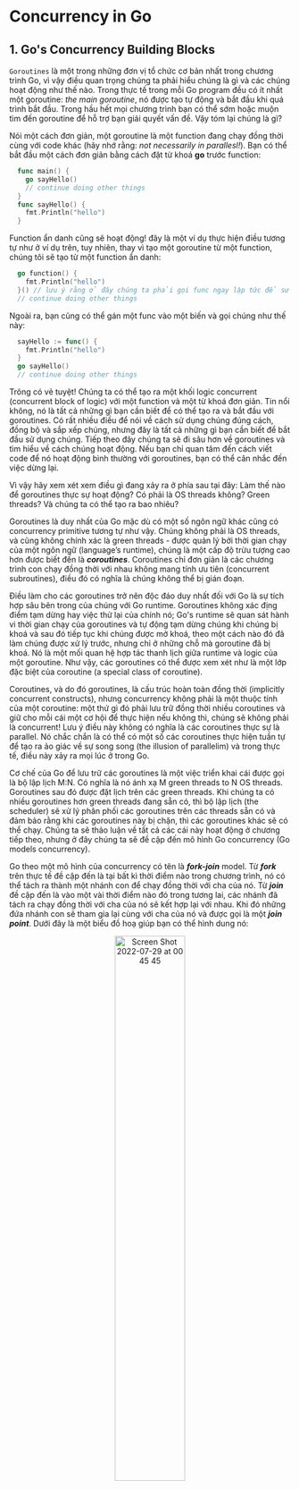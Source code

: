 # Concurrency in Go

## 1. Go's Concurrency Building Blocks
`Goroutines` là một trong những đơn vị tổ chức cơ bản nhất trong chương trình Go, vì vậy điều quan trọng chúng ta phải hiểu chúng là gì và các chúng hoạt động như thế nào. Trong thực tế trong mỗi Go program đều có ít nhất một goroutine: *the main goroutine*, nó được tạo tự động và bắt đầu khi quá trình bắt đầu. Trong hầu hết mọi chương trình bạn có thể sớm hoặc muộn tìm đến goroutine để hỗ trợ bạn giải quyết vấn đề. Vậy tóm lại chúng là gì?

Nói một cách đơn giản, một goroutine là một function đang chạy đồng thời cùng với code khác (hãy nhớ rằng: *not necessarily in parallesl!*). Bạn có thể bắt đầu một cách đơn giản bằng cách đặt từ khoá **go** trước function:
```go
  func main() {
    go sayHello()
    // continue doing other things
  }
  func sayHello() {
    fmt.Println("hello")
  }
```
Function ẩn danh cũng sẽ hoạt động! đây là một ví dụ thực hiện điều tương tự như ở ví dụ trên, tuy nhiên, thay vì tạo một goroutine từ một function, chúng tôi sẽ tạo từ một function ẩn danh:
```go
  go function() {
    fmt.Println("hello")
  }() // lưu ý rằng ở đây chúng ta phải gọi func ngay lập tức để sử dụng được từ khoá go
  // continue doing other things
```
Ngoài ra, bạn cũng có thể gán một func vào một biến và gọi chúng như thế này:
```go
  sayHello := func() {
    fmt.Println("hello")
  }
  go sayHello()
  // continue doing other things
```
Trông có vẻ tuyệt! Chúng ta có thể tạo ra một khối logic concurrent (concurrent block of logic) với một function và một từ khoá đơn giản. Tin nổi không, nó là tất cả những gì bạn cần biết để có thể tạo ra và bắt đầu với goroutines. Có rất nhiều điều để nói về cách sử dụng chúng đúng cách, đồng bộ và sắp xếp chúng, nhưng đây là tất cả những gì bạn cần biết để bắt đầu sử dụng chúng. Tiếp theo đây chúng ta sẽ đi sâu hơn về goroutines và tìm hiểu về cách chúng hoạt động. Nếu bạn chỉ quan tâm đến cách viết code để nó hoạt động bình thường với goroutines, bạn có thể cân nhắc đến việc dừng lại.

Vì vậy hãy xem xét xem điều gì đang xảy ra ở phía sau tại đây: Làm thế nào để goroutines thực sự hoạt động? Có phải là OS threads không? Green threads? Và chúng ta có thể tạo ra bao nhiêu?

Goroutines là duy nhất của Go mặc dù có một số ngôn ngữ khác cũng có concurrency primitive tương tự như vậy. Chúng không phải là OS threads, và cũng không chính xác là green threads - được quản lý bởi thời gian chạy của một ngôn ngữ (language’s runtime), chúng là một cấp độ trừu tượng cao hơn được biết đến là ***coroutines***. Coroutines chỉ đơn giản là các chương trình con chạy đồng thời với nhau không mang tính ưu tiên (concurrent subroutines), điều đó có nghĩa là chúng không thể bị gián đoạn.

Điều làm cho các goroutines trở nên độc đáo duy nhất đối với Go là sự tích hợp sâu bên trong của chúng với Go runtime. Goroutines không xác địng điểm tạm dừng hay việc thử lại của chính nó; Go's runtime sẽ quan sát hành vi thời gian chạy của goroutines và tự động tạm dừng chúng khi chúng bị khoá và sau đó tiếp tục khi chúng được mở khoá, theo một cách nào đó đã làm chúng được xử lý trước, nhưng chỉ ở những chỗ mà goroutine đã bị khoá. Nó là một mối quan hệ hợp tác thanh lịch giữa runtime và logic của một goroutine. Như vậy, các goroutines có thể được xem xét như là một lớp đặc biệt của coroutine (a special class of coroutine).

Coroutines, và do đó goroutines, là cấu trúc hoàn toàn đồng thời (implicitly concurrent constructs), nhưng concurrency không phải là một thuộc tính của một coroutine: một thứ gì đó phải lưu trữ đồng thời nhiều coroutines và giữ cho mỗi cái một cơ hội để thực hiện nếu không thì, chúng sẽ không phải là concurrent! Lưu ý điều này không có nghĩa là các coroutines thực sự là parallel. Nó chắc chắn là có thể có một số các coroutines thực hiện tuần tự để tạo ra ảo giác về sự song song (the illusion of parallelim) và trong thực tế, điều này xảy ra mọi lúc ở trong Go.

Cơ chế của Go để lưu trữ các goroutines là một việc triển khai cái được gọi là bộ lập lịch M:N. Có nghĩa là nó ánh xạ M green threads to N OS threads. Goroutines sau đó được đặt lịch trên các green threads. Khi chúng ta có nhiều goroutines hơn green threads đang sẵn có, thì bộ lập lịch (the scheduler) sẽ xử lý phân phối các goroutines trên các threads sẵn có và đảm bảo rằng khi các goroutines này bị chặn, thì các goroutines khác sẽ có thể chạy. Chúng ta sẽ thảo luận về tất cả các cái này hoạt động ở chương tiếp theo, nhưng ở đây chúng ta sẽ đề cập đến mô hình Go concurrency (Go models concurrency).

Go theo một mô hình của concurrency có tên là ***fork-join*** model. Từ ***fork*** trên thực tế đề cập đến là tại bất kì thời điểm nào trong chương trình, nó có thể tách ra thành một nhánh con để chạy đồng thời với cha của nó. Từ ***join*** đề cập đến là vào một vài thời điểm nào đó trong tương lai, các nhánh đã tách ra chạy đồng thời với cha của nó sẽ kết hợp lại với nhau. Khi đó những đứa nhánh con sẽ tham gia lại cùng với cha của nó và được gọi là một ***join point***. Dưới đây là một biểu đồ hoạ giúp bạn có thể hình dung nó:
<p align="center">
<img style="display: block;margin: 0 auto;width: 50%;" alt="Screen Shot 2022-07-29 at 00 45 45" src="https://user-images.githubusercontent.com/32538318/181603869-d24d8de2-4a8c-4426-9bad-6b07194d351b.png">
</p>

